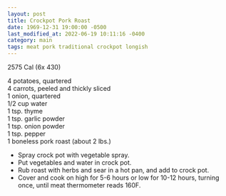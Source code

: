 ```yaml
---
layout: post
title: Crockpot Pork Roast
date: 1969-12-31 19:00:00 -0500
last_modified_at: 2022-06-19 10:11:16 -0400
category: main
tags: meat pork traditional crockpot longish
---
```

2575 Cal (6x 430)
  
4 potatoes, quartered  
4 carrots, peeled and thickly sliced  
1 onion, quartered  
1/2 cup water  
1 tsp. thyme  
1 tsp. garlic powder  
1 tsp. onion powder  
1 tsp. pepper  
1 boneless pork roast (about 2 lbs.)  

 * Spray crock pot with vegetable spray.
 * Put vegetables and water in crock pot.
 * Rub roast with herbs and sear in a hot pan, and add to crock pot.
 * Cover and cook on high for 5-6 hours or low for 10-12 hours, turning once, until meat thermometer reads 160F.
